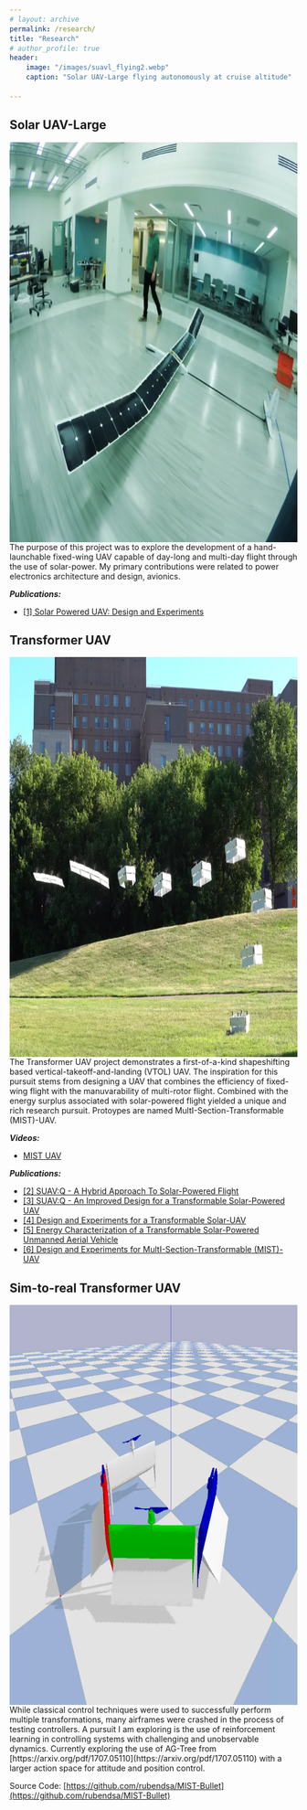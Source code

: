 ```yaml
---
# layout: archive
permalink: /research/
title: "Research"
# author_profile: true
header: 
    image: "/images/suavl_flying2.webp"
    caption: "Solar UAV-Large flying autonomously at cruise altitude"

---
```


## Solar UAV-Large

<img align="left" width="700" height="700" src="/images/suavl_indoor.webp">
The purpose of this project was to explore the development of a hand-launchable fixed-wing UAV capable of day-long and multi-day flight through the use of solar-power. My primary contributions were related to power electronics architecture and design, avionics. 

***Publications:*** 
- [[1] Solar Powered UAV: Design and Experiments](/papers/suav1)


## Transformer UAV
<img align="left" width="700" height="700" src="/images/transformer_icra2.webp">
The Transformer UAV project demonstrates a first-of-a-kind shapeshifting based vertical-takeoff-and-landing (VTOL) UAV. The inspiration for this pursuit stems from designing a UAV that combines the efficiency of fixed-wing flight with the manuvarability of multi-rotor flight. Combined with the energy surplus associated with solar-powered flight yielded a unique and rich research pursuit. Protoypes are named MultI-Section-Transformable (MIST)-UAV.

***Videos:*** 
- [MIST UAV](https://youtu.be/K_Gtwbe5ZCg)

***Publications:*** 
- [[2] SUAV:Q - A Hybrid Approach To Solar-Powered Flight](/papers/suav2)
- [[3] SUAV:Q - An Improved Design for a Transformable Solar-Powered UAV](/papers/suav3)
- [[4] Design and Experiments for a Transformable Solar-UAV](/papers/suav4)
- [[5] Energy Characterization of a Transformable Solar-Powered Unmanned Aerial Vehicle](/papers/suav5)
- [[6] Design and Experiments for MultI-Section-Transformable (MIST)-UAV](/papers/suav6)

## Sim-to-real Transformer UAV
<img align="left" width="700" height="700" src="/images/sim_to_real_1.webp">
While classical control techniques were used to successfully perform multiple transformations, many airframes were crashed in the process of testing controllers. A pursuit I am exploring is the use of reinforcement learning in controlling systems with challenging and unobservable dynamics. Currently exploring the use of AG-Tree from [https://arxiv.org/pdf/1707.05110](https://arxiv.org/pdf/1707.05110) with a larger action space for attitude and position control. 

Source Code: [https://github.com/rubendsa/MIST-Bullet](https://github.com/rubendsa/MIST-Bullet)
